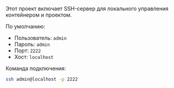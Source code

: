 
Этот проект включает SSH-сервер для локального управления контейнером и проектом.

По умолчанию:
- Пользователь: `admin`
- Пароль: `admin`
- Порт: `2222`
- Хост: `localhost`

Команда подключения:
```bash
ssh admin@localhost -p 2222

